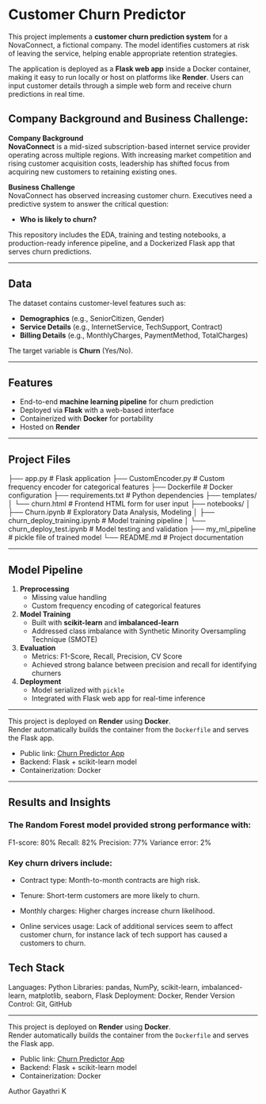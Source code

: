 # Customer Churn Predictor

This project implements a **customer churn prediction system** for a NovaConnect, a fictional company. The model identifies customers at risk of leaving the service, helping enable appropriate retention strategies.  

The application is deployed as a **Flask web app** inside a Docker container, making it easy to run locally or host on platforms like **Render**. Users can input customer details through a simple web form and receive churn predictions in real time.

## Company Background and Business Challenge:

**Company Background**  
**NovaConnect** is a mid-sized subscription-based internet service provider operating across multiple regions. With increasing market competition and rising customer acquisition costs, leadership has shifted focus from acquiring new customers to retaining existing ones.

**Business Challenge**  
NovaConnect has observed increasing customer churn. Executives need a predictive system to answer the critical question:

- **Who is likely to churn?**

This repository includes the EDA, training and testing notebooks, a production-ready inference pipeline, and a Dockerized Flask app that serves churn predictions.

---

## Data
The dataset contains customer-level features such as:
- **Demographics** (e.g., SeniorCitizen, Gender)
- **Service Details** (e.g., InternetService, TechSupport, Contract)
- **Billing Details** (e.g., MonthlyCharges, PaymentMethod, TotalCharges)

The target variable is **Churn** (Yes/No).

---

## Features
- End-to-end **machine learning pipeline** for churn prediction
- Deployed via **Flask** with a web-based interface
- Containerized with **Docker** for portability
- Hosted on **Render**

---

## Project Files

├── app.py # Flask application
├── CustomEncoder.py # Custom frequency encoder for categorical features
├── Dockerfile # Docker configuration
├── requirements.txt # Python dependencies
├── templates/
│ └── churn.html # Frontend HTML form for user input
├── notebooks/
│ ├── Churn.ipynb # Exploratory Data Analysis, Modeling
│ ├── churn_deploy_training.ipynb # Model training pipeline
│ └── churn_deploy_test.ipynb # Model testing and validation
├── my_ml_pipeline # pickle file of trained model
└── README.md # Project documentation


---

## Model Pipeline
1. **Preprocessing**
   - Missing value handling
   - Custom frequency encoding of categorical features
2. **Model Training**
   - Built with **scikit-learn** and **imbalanced-learn**
   - Addressed class imbalance with Synthetic Minority Oversampling Technique (SMOTE)
3. **Evaluation**
   - Metrics: F1-Score, Recall, Precision, CV Score
   - Achieved strong balance between precision and recall for identifying churners
4. **Deployment**
   - Model serialized with `pickle`
   - Integrated with Flask web app for real-time inference

---


This project is deployed on **Render** using **Docker**.  
Render automatically builds the container from the `Dockerfile` and serves the Flask app.  

- Public link: [Churn Predictor App](https://churn-predictor-sbr0.onrender.com)
- Backend: Flask + scikit-learn model
- Containerization: Docker

---


## Results and Insights

### The Random Forest model provided strong performance with:
F1-score: 80%
Recall: 82%
Precision: 77%
Variance error: 2%

### Key churn drivers include:

- Contract type: Month-to-month contracts are high risk.

- Tenure: Short-term customers are more likely to churn.

- Monthly charges: Higher charges increase churn likelihood.

- Online services usage: Lack of additional services seem to affect customer churn, for instance lack of tech support has caused a customers to churn.


## Tech Stack

Languages: Python
Libraries: pandas, NumPy, scikit-learn, imbalanced-learn, matplotlib, seaborn, Flask
Deployment: Docker, Render
Version Control: Git, GitHub

---

This project is deployed on **Render** using **Docker**.  
Render automatically builds the container from the `Dockerfile` and serves the Flask app.  

- Public link: [Churn Predictor App](https://churn-predictor-sbr0.onrender.com)
- Backend: Flask + scikit-learn model
- Containerization: Docker


Author
Gayathri K

